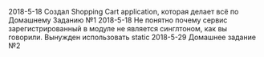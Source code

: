 2018-5-18 Создал Shopping Cart application, которая делает всё по Домашнему Заданию №1
2018-5-18 Не понятно почему сервис зарегистрированный в модуле не является синглтоном, как вы говорили. Вынужден использовать static
2018-5-29 Домашнее задание №2
